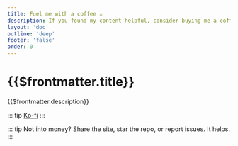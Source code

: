 ```yaml
---
title: Fuel me with a coffee ☕
description: If you found my content helpful, consider buying me a coffee to keep me going.
layout: 'doc'
outline: 'deep'
footer: 'false'
order: 0
---
```


# {{$frontmatter.title}}

{{$frontmatter.description}}

::: tip
[Ko-fi](https://ko-fi.com/ahandsel)
:::

::: tip
Not into money? Share the site, star the repo, or report issues. It helps.
:::

